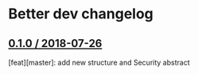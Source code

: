 # Better dev changelog

## [0.1.0 / 2018-07-26]()

[feat][master]: add new structure and Security abstract

